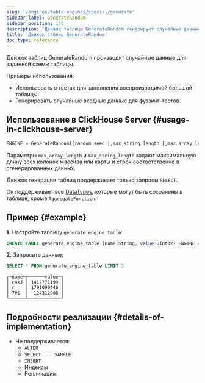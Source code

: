 ```yaml
---
slug: '/engines/table-engines/special/generate'
sidebar_label: GenerateRandom
sidebar_position: 140
description: 'Движок таблицы GenerateRandom генерирует случайные данные для заданной'
title: 'Движок таблиц GenerateRandom'
doc_type: reference
---
```

Движок таблиц GenerateRandom производит случайные данные для заданной схемы таблицы.

Примеры использования:

- Использовать в тестах для заполнения воспроизводимой большой таблицы.
- Генерировать случайные входные данные для фуззинг-тестов.

## Использование в ClickHouse Server {#usage-in-clickhouse-server}

```sql
ENGINE = GenerateRandom([random_seed [,max_string_length [,max_array_length]]])
```

Параметры `max_array_length` и `max_string_length` задают максимальную длину всех 
колонок массива или карты и строк соответственно в сгенерированных данных.

Движок генерации таблиц поддерживает только запросы `SELECT`.

Он поддерживает все [DataTypes](../../../sql-reference/data-types/index.md), которые могут быть сохранены в таблице, кроме `AggregateFunction`.

## Пример {#example}

**1.** Настройте таблицу `generate_engine_table`:

```sql
CREATE TABLE generate_engine_table (name String, value UInt32) ENGINE = GenerateRandom(1, 5, 3)
```

**2.** Запросите данные:

```sql
SELECT * FROM generate_engine_table LIMIT 3
```

```text
┌─name─┬──────value─┐
│ c4xJ │ 1412771199 │
│ r    │ 1791099446 │
│ 7#$  │  124312908 │
└──────┴────────────┘
```

## Подробности реализации {#details-of-implementation}

- Не поддерживается:
  - `ALTER`
  - `SELECT ... SAMPLE`
  - `INSERT`
  - Индексы
  - Репликация